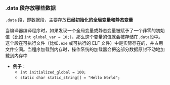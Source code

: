 ### .data 段存放哪些数据

`.data` 段，即数据段，主要存放**已经初始化的全局变量和静态变量**

当编译器编译程序时，如果发现一个全局变量或静态变量被赋予了一个非零的初始值（比如 `int global_var = 10;`），那么这个变量的值就会被存储在`.data`段中。这个段在可执行文件（比如`.exe` 或可执行的 ELF 文件）中是实际存在的，并占用文件空间。当程序加载到内存时，操作系统的加载器会把这部分数据原封不动地加载到内存中

- **例子**：
  - `int initialized_global = 100;`
  - `static char static_string[] = "Hello World";`